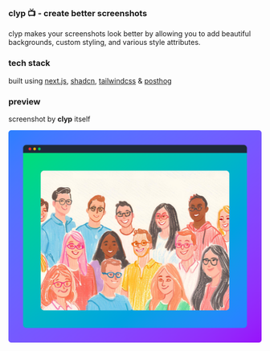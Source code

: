 ### clyp 📺 - create better screenshots

clyp makes your screenshots look better by allowing you to add beautiful backgrounds, custom styling, and various style attributes.

### tech stack

built using [next.js](https://nextjs.org/), [shadcn](https://ui.shadcn.com/), [tailwindcss](https://tailwindcss.com) & [posthog](https://posthog.com/)


### preview

screenshot by **clyp** itself

![preview](./public/clyp-screenshot.png)